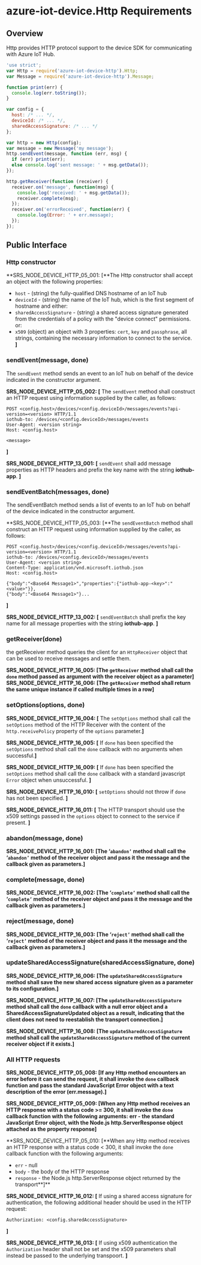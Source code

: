 # azure-iot-device.Http Requirements

## Overview
Http provides HTTP protocol support to the device SDK for communicating with Azure IoT Hub.

```js
'use strict';
var Http = require('azure-iot-device-http').Http;
var Message = require('azure-iot-device-http').Message;

function print(err) {
  console.log(err.toString());
}

var config = {
  host: /* ... */,
  deviceId: /* ... */,
  sharedAccessSignature: /* ... */
};

var http = new Http(config);
var message = new Message('my message');
http.sendEvent(message, function (err, msg) {
  if (err) print(err);
  else console.log('sent message: ' + msg.getData());
});

http.getReceiver(function (receiver) {
  receiver.on('message', function(msg) {
    console.log('received: ' + msg.getData());
    receiver.complete(msg);
  });
  receiver.on('errorReceived', function(err) {
    console.log(Error: ' + err.message);
  });
});
```

## Public Interface

### Http constructor

**SRS_NODE_DEVICE_HTTP_05_001: [**The Http constructor shall accept an object with the following properties:
- `host` - (string) the fully-qualified DNS hostname of an IoT hub
- `deviceId` - (string) the name of the IoT hub, which is the first segment of hostname
and either:
- `sharedAccessSignature` - (string) a shared access signature generated from the credentials of a policy with the "device connect" permissions.
or:
- `x509` (object) an object with 3 properties: `cert`, `key` and `passphrase`, all strings, containing the necessary information to connect to the service. 
**]**

### sendEvent(message, done)

The `sendEvent` method sends an event to an IoT hub on behalf of the device indicated in the constructor argument.

**SRS_NODE_DEVICE_HTTP_05_002: [** The `sendEvent` method shall construct an HTTP request using information supplied by the caller, as follows:
```
POST <config.host>/devices/<config.deviceId>/messages/events?api-version=<version> HTTP/1.1
iothub-to: /devices/<config.deviceId>/messages/events
User-Agent: <version string>
Host: <config.host>

<message>
```
**]**

**SRS_NODE_DEVICE_HTTP_13_001: [** `sendEvent` shall add message properties as HTTP headers and prefix the key name with the string **iothub-app**. **]**

### sendEventBatch(messages, done)

The sendEventBatch method sends a list of events to an IoT hub on behalf of the device indicated in the constructor argument.

**SRS_NODE_DEVICE_HTTP_05_003: [**The `sendEventBatch` method shall construct an HTTP request using information supplied by the caller, as follows:
```
POST <config.host>/devices/<config.deviceId>/messages/events?api-version=<version> HTTP/1.1
iothub-to: /devices/<config.deviceId>/messages/events
User-Agent: <version string>
Content-Type: application/vnd.microsoft.iothub.json
Host: <config.host>

{"body":"<Base64 Message1>","properties":{"iothub-app-<key>":"<value>"}},
{"body":"<Base64 Message1>"}...
```
**]**

**SRS_NODE_DEVICE_HTTP_13_002: [** `sendEventBatch` shall prefix the key name for all message properties with the string **iothub-app**. **]**

### getReceiver(done)

the getReceiver method queries the client for an `HttpReceiver` object that can be used to receive messages and settle them.

**SRS_NODE_DEVICE_HTTP_16_005: [**The `getReceiver` method shall call the `done` method passed as argument with the receiver object as a parameter**]**
**SRS_NODE_DEVICE_HTTP_16_006: [**The `getReceiver` method shall return the same unique instance if called multiple times in a row**]**

### setOptions(options, done)

**SRS_NODE_DEVICE_HTTP_16_004: [** The `setOptions` method shall call the `setOptions` method of the HTTP Receiver with the content of the `http.receivePolicy` property of the `options` parameter.**]**

**SRS_NODE_DEVICE_HTTP_16_005: [** If `done` has been specified the `setOptions` method shall call the `done` callback with no arguments when successful.**]**

**SRS_NODE_DEVICE_HTTP_16_009: [** If `done` has been specified the `setOptions` method shall call the `done` callback with a standard javascript `Error` object when unsuccessful. **]**

**SRS_NODE_DEVICE_HTTP_16_010: [** `setOptions` should not throw if `done` has not been specified. **]**

**SRS_NODE_DEVICE_HTTP_16_011: [** The HTTP transport should use the x509 settings passed in the `options` object to connect to the service if present. **]**

### abandon(message, done)

**SRS_NODE_DEVICE_HTTP_16_001: [**The ‘`abandon’` method shall call the ‘`abandon’` method of the receiver object and pass it the message and the callback given as parameters.**]**

### complete(message, done)

**SRS_NODE_DEVICE_HTTP_16_002: [**The ‘`complete’` method shall call the ‘`complete’` method of the receiver object and pass it the message and the callback given as parameters.**]**

### reject(message, done)

**SRS_NODE_DEVICE_HTTP_16_003: [**The ‘`reject’` method shall call the ‘`reject’` method of the receiver object and pass it the message and the callback given as parameters.**]**

### updateSharedAccessSignature(sharedAccessSignature, done)

**SRS_NODE_DEVICE_HTTP_16_006: [**The `updateSharedAccessSignature` method shall save the new shared access signature given as a parameter to its configuration.**]**

**SRS_NODE_DEVICE_HTTP_16_007: [**The `updateSharedAccessSignature` method shall call the `done` callback with a null error object and a SharedAccessSignatureUpdated object as a result, indicating that the client does not need to reestablish the transport connection.**]**

**SRS_NODE_DEVICE_HTTP_16_008: [**The `updateSharedAccessSignature` method shall call the `updateSharedAccessSignature` method of the current receiver object if it exists.**]**

### All HTTP requests

**SRS_NODE_DEVICE_HTTP_05_008: [**If any Http method encounters an error before it can send the request, it shall invoke the `done` callback function and pass the standard JavaScript Error object with a text description of the error (err.message).**]**

**SRS_NODE_DEVICE_HTTP_05_009: [**When any Http method receives an HTTP response with a status code >= 300, it shall invoke the `done` callback function with the following arguments:
err - the standard JavaScript Error object, with the Node.js http.ServerResponse object attached as the property response**]**

**SRS_NODE_DEVICE_HTTP_05_010: [**When any Http method receives an HTTP response with a status code < 300, it shall invoke the `done` callback function with the following arguments:
- `err` - null
- `body` - the body of the HTTP response
- `response` - the Node.js http.ServerResponse object returned by the transport**]**

**SRS_NODE_DEVICE_HTTP_16_012: [** If using a shared access signature for authentication, the following additional header should be used in the HTTP request: 
```
Authorization: <config.sharedAccessSignature>
```
**]**

**SRS_NODE_DEVICE_HTTP_16_013: [** If using x509 authentication the `Authorization` header shall not be set and the x509 parameters shall instead be passed to the underlying transpoort. **]**
